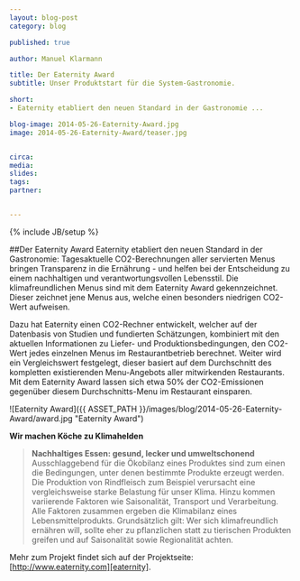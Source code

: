 ```yaml
---
layout: blog-post
category: blog

published: true

author: Manuel Klarmann

title: Der Eaternity Award
subtitle: Unser Produktstart für die System-Gastronomie.

short: 
- Eaternity etabliert den neuen Standard in der Gastronomie ...

blog-image: 2014-05-26-Eaternity-Award.jpg
image: 2014-05-26-Eaternity-Award/teaser.jpg


circa: 
media: 
slides:
tags:
partner:


---
```



{% include JB/setup %}


##Der Eaternity Award
Eaternity etabliert den neuen Standard in der Gastronomie: Tagesaktuelle CO2-Berechnungen aller servierten Menus bringen Transparenz in die Ernährung - und helfen bei der Entscheidung zu einem nachhaltigen und verantwortungsvollen Lebensstil. Die klimafreundlichen Menus sind mit dem Eaternity Award gekennzeichnet. Dieser zeichnet jene Menus aus, welche einen besonders niedrigen CO2-Wert aufweisen.

Dazu hat Eaternity einen CO2-Rechner entwickelt, welcher auf der Datenbasis von Studien und fundierten Schätzungen, kombiniert mit den aktuellen Informationen zu Liefer- und Produktionsbedingungen, den CO2-Wert jedes einzelnen Menus im Restaurantbetrieb berechnet. Weiter wird ein Vergleichswert festgelegt, dieser basiert auf dem Durchschnitt des kompletten existierenden Menu-Angebots aller mitwirkenden Restaurants. Mit dem Eaternity Award lassen sich etwa 50% der CO2-Emissionen gegenüber diesem Durchschnitts-Menu im Restaurant einsparen.


![Eaternity Award]({{ ASSET_PATH }}/images/blog/2014-05-26-Eaternity-Award/award.jpg "Eaternity Award")


**Wir machen Köche zu Klimahelden**



> **Nachhaltiges Essen: gesund, lecker und umweltschonend**
> Ausschlaggebend für die Ökobilanz eines Produktes sind zum einen die Bedingungen, unter denen bestimmte Produkte erzeugt werden. Die Produktion von Rindfleisch zum Beispiel verursacht eine vergleichsweise starke Belastung für unser Klima. Hinzu kommen variierende Faktoren wie Saisonalität, Transport und Verarbeitung. Alle Faktoren zusammen ergeben die Klimabilanz eines Lebensmittelprodukts. Grundsätzlich gilt: Wer sich klimafreundlich ernähren will, sollte eher zu pflanzlichen statt zu tierischen Produkten greifen und auf Saisonalität sowie Regionalität achten.



Mehr zum Projekt findet sich auf der Projektseite: [http://www.eaternity.com][eaternity].

[compass]:http://www.compass-group.ch
[IUNR]:http://www.iunr.zhaw.ch/de.html
[eaternity]:http://www.eaternity.com






